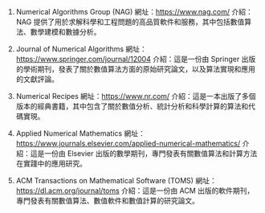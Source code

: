 

1. Numerical Algorithms Group (NAG)
網址：https://www.nag.com/
介紹：NAG 提供了用於求解科學和工程問題的高品質軟件和服務，其中包括數值算法、數學建模和數據分析。

2. Journal of Numerical Algorithms
網址：https://www.springer.com/journal/12004
介紹：這是一份由 Springer 出版的學術期刊，發表了關於數值算法方面的原始研究論文，以及算法實現和應用的文獻評論。

3. Numerical Recipes
網址：https://www.nr.com/
介紹：這是一本出版了多個版本的經典書籍，其中包含了關於數值分析、統計分析和科學計算的算法和代碼實現。

4. Applied Numerical Mathematics
網址：https://www.journals.elsevier.com/applied-numerical-mathematics/
介紹：這是一份由 Elsevier 出版的數學期刊，專門發表有關數值算法和計算方法在實踐中的應用研究。

5. ACM Transactions on Mathematical Software (TOMS)
網址：https://dl.acm.org/journal/toms
介紹：這是一份由 ACM 出版的軟件期刊，專門發表有關數值算法、數值軟件和數值計算的研究論文。